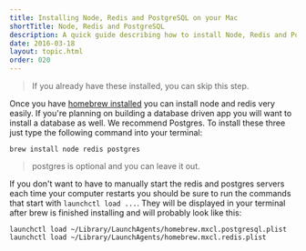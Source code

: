 ```yaml
---
title: Installing Node, Redis and PostgreSQL on your Mac
shortTitle: Node, Redis and PostgreSQL
description: A quick guide describing how to install Node, Redis and PostgreSQL on OS X.
date: 2016-03-18
layout: topic.html
order: 020
---
```


> If you already have these installed, you can skip this step.

Once you have [homebrew installed](/v1/guides/installing-homebrew-on-your-mac.html) you can install node and redis very easily. If you're planning on building a database driven app you will want to install a database as well. We recommend Postgres. To install these three just type the following command into your terminal:

`brew install node redis postgres`

> postgres is optional and you can leave it out.

If you don't want to have to manually start the redis and postgres servers each time your computer restarts you should be sure to run the commands that start with `launchctl load ...`. They will be displayed in your terminal after brew is finished installing and will probably look like this:

```
launchctl load ~/Library/LaunchAgents/homebrew.mxcl.postgresql.plist
launchctl load ~/Library/LaunchAgents/homebrew.mxcl.redis.plist
```